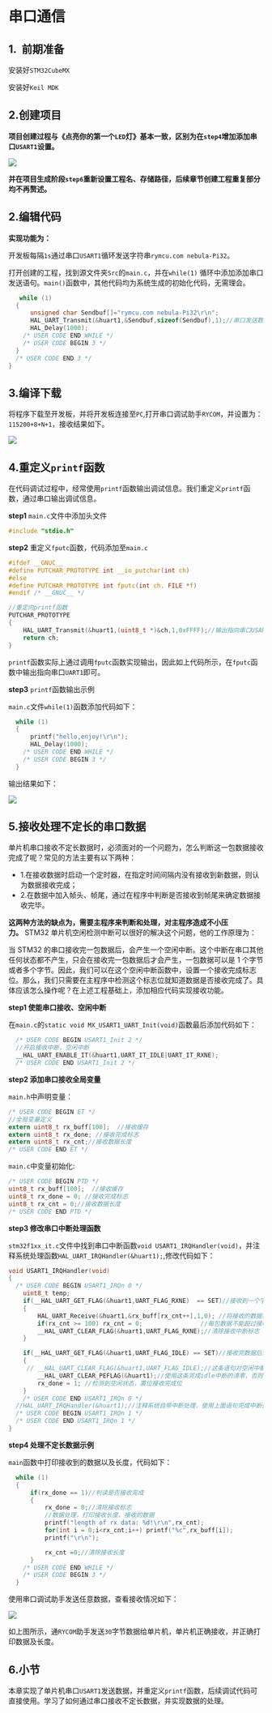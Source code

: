 # 串口通信

## 1.  前期准备

安装好`STM32CubeMX`

安装好`Keil MDK`

## 2.创建项目

**项目创建过程与《点亮你的第一个`LED`灯》基本一致，区别为在`step4`增加添加串口`USART1`设置。**

![](PIC/usart1.jpg)

**并在项目生成阶段`step6`重新设置工程名、存储路径，后续章节创建工程重复部分均不再赘述。**

## 2.编辑代码

**实现功能为：**

开发板每隔`1s`通过串口`USART1`循环发送字符串`rymcu.com nebula-Pi32`。

打开创建的工程，找到源文件夹`Src`的`main.c`，并在`while(1)` 循环中添加添加串口发送语句。`main()`函数中，其他代码均为系统生成的初始化代码，无需理会。

```c
   while (1)
  {
      unsigned char Sendbuf[]="rymcu.com nebula-Pi32\r\n";
      HAL_UART_Transmit(&huart1,&Sendbuf,sizeof(Sendbuf),1);//串口发送数据
      HAL_Delay(1000);
    /* USER CODE END WHILE */
    /* USER CODE BEGIN 3 */
  }
  /* USER CODE END 3 */
}
```

## 3.编译下载

将程序下载至开发板，并将开发板连接至`PC`,打开串口调试助手`RYCOM`，并设置为：`115200+8+N+1`，接收结果如下。

![](PIC/RYCOMSET.jpg)

## 4.重定义`printf`函数

在代码调试过程中，经常使用`printf`函数输出调试信息。我们重定义`printf`函数，通过串口输出调试信息。

**step1** `main.c`文件中添加头文件

```c
#include "stdio.h"
```

**step2** 重定义`fputc`函数，代码添加至`main.c`

```c
#ifdef __GNUC__
#define PUTCHAR_PROTOTYPE int __io_putchar(int ch)
#else
#define PUTCHAR_PROTOTYPE int fputc(int ch. FILE *f)
#endif /* __GNUC__ */

//重定向printf函数
PUTCHAR_PROTOTYPE
{
    HAL_UART_Transmit(&huart1,(uint8_t *)&ch,1,0xFFFF);//输出指向串口USART1
    return ch;
}
```

`printf`函数实际上通过调用`fputc`函数实现输出，因此如上代码所示，在`fputc`函数中输出指向串口`UART1`即可。

**step3** `printf`函数输出示例

`main.c`文件`while(1)`函数添加代码如下：

```c
  while (1)
  {
      printf("hello,enjoy!\r\n");
      HAL_Delay(1000);
    /* USER CODE END WHILE */
    /* USER CODE BEGIN 3 */
  }
```

输出结果如下：

![](PIC/printf.jpg)

## 5.接收处理不定长的串口数据

单片机串口接收不定长数据时，必须面对的一个问题为，怎么判断这一包数据接收完成了呢？常见的方法主要有以下两种：

- 1.在接收数据时启动一个定时器，在指定时间间隔内没有接收到新数据，则认为数据接收完成；
- 2.在数据中加入帧头、帧尾，通过在程序中判断是否接收到帧尾来确定数据接收完毕。

**这两种方法的缺点为，需要主程序来判断和处理，对主程序造成不小压力。** STM32 单片机空闲检测中断可以很好的解决这个问题，他的工作原理为：

当 STM32 的串口接收完一包数据后，会产生一个空闲中断。这个中断在串口其他任何状态都不产生，只会在接收完一包数据后才会产生，一包数据可以是 1 个字节或者多个字节。因此，我们可以在这个空闲中断函数中，设置一个接收完成标志位。那么，我们只需要在主程序中检测这个标志位就知道数据是否接收完成了。具体应该怎么操作呢？在上述工程基础上，添加相应代码实现接收功能。

**step1 使能串口接收、空闲中断**

在`main.c`的`static void MX_USART1_UART_Init(void)`函数最后添加代码如下：

```c
  /* USER CODE BEGIN USART1_Init 2 */
  //开启接收中断，空闲中断
  __HAL_UART_ENABLE_IT(&huart1,UART_IT_IDLE|UART_IT_RXNE);
  /* USER CODE END USART1_Init 2 */
```

**step2 添加串口接收全局变量**

`main.h`中声明变量：

```c
/* USER CODE BEGIN ET */
//全局变量定义
extern uint8_t rx_buff[100];  //接收缓存
extern uint8_t rx_done; //接收完成标志
extern uint8_t rx_cnt;//接收数据长度
/* USER CODE END ET */
```

`main.c`中变量初始化:

```c
/* USER CODE BEGIN PTD */
uint8_t rx_buff[100];  //接收缓存
uint8_t rx_done = 0; //接收完成标志
uint8_t rx_cnt = 0;//接收数据长度
/* USER CODE END PTD */
```

**step3 修改串口中断处理函数**

`stm32f1xx_it.c`文件中找到串口中断函数`void USART1_IRQHandler(void)`，并注释系统处理函数`HAL_UART_IRQHandler(&huart1);`,修改代码如下：

```c
void USART1_IRQHandler(void)
{
  /* USER CODE BEGIN USART1_IRQn 0 */
    uint8_t temp;
    if(__HAL_UART_GET_FLAG(&huart1,UART_FLAG_RXNE)  == SET)//接收到一个字节，进入一次接收中断
    {
        HAL_UART_Receive(&huart1,&rx_buff[rx_cnt++],1,0); //将接收的数据存入rx_buff中
        if(rx_cnt >= 100) rx_cnt = 0;                //每包数据不能超过接收buff的总长度
        __HAL_UART_CLEAR_FLAG(&huart1,UART_FLAG_RXNE);//清除接收中断标志
    }

    if(__HAL_UART_GET_FLAG(&huart1,UART_FLAG_IDLE) == SET)//接收完数据后进入空闲中断
    {
     // __HAL_UART_CLEAR_FLAG(&huart1,UART_FLAG_IDLE);//这条语句对空闲中断无效
        __HAL_UART_CLEAR_PEFLAG(&huart1);//使用这条完成idle中断的清零，否则会一直进入中断
        rx_done = 1; //检测到空闲状态，置位接收完成位
    }
    /* USER CODE END USART1_IRQn 0 */
  //HAL_UART_IRQHandler(&huart1);//注释系统自带中断处理，使用上面语句完成中断处理
  /* USER CODE BEGIN USART1_IRQn 1 */
  /* USER CODE END USART1_IRQn 1 */
}
```

**step4 处理不定长数据示例**

`main`函数中打印接收到的数据以及长度，代码如下：

```c
  while (1)
  {
      if(rx_done == 1)//判读是否接收完成
      {
          rx_done = 0;//清除接收标志
          //数据处理，打印接收长度、接收的数据
          printf("length of rx data: %d!\r\n",rx_cnt);
          for(int i = 0;i<rx_cnt;i++) printf("%c",rx_buff[i]);
          printf("\r\n");

          rx_cnt =0;//清除接收长度
      }
    /* USER CODE END WHILE */
    /* USER CODE BEGIN 3 */
  }
```

使用串口调试助手发送任意数据，查看接收情况如下：

![](PIC/rxanydata.jpg)

如上图所示，通`RYCOM`助手发送`30`字节数据给单片机，单片机正确接收，并正确打印数据及长度。

## 6.小节

本章实现了单片机串口`USART1`发送数据，并重定义`printf`函数，后续调试代码可直接使用。学习了如何通过串口接收不定长数据，并实现数据的处理。
